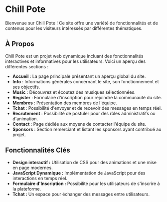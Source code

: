 # Chill Pote

Bienvenue sur Chill Pote ! Ce site offre une variété de fonctionnalités et de contenus pour les visiteurs intéressés par différentes thématiques.

## À Propos

Chill Pote est un projet web dynamique incluant des fonctionnalités interactives et informatives pour les utilisateurs. Voici un aperçu des différentes sections :

- **Accueil** : La page principale présentant un aperçu global du site.
- **Info** : Informations générales concernant le site, son fonctionnement et ses objectifs.
- **Music** : Découvrez et écoutez des musiques sélectionnées.
- **Register** : Formulaire d'inscription pour rejoindre la communauté du site.
- **Membres** : Présentation des membres de l'équipe.
- **Tchat** : Possibilité d'envoyer et de recevoir des messages en temps réel.
- **Recrutement** : Possibilité de postuler pour des rôles administratifs ou d'animation.
- **Contact** : Page dédiée aux moyens de contacter l'équipe du site.
- **Sponsors** : Section remerciant et listant les sponsors ayant contribué au projet.

## Fonctionnalités Clés

- **Design interactif :** Utilisation de CSS pour des animations et une mise en page modernes.
- **JavaScript Dynamique :** Implémentation de JavaScript pour des interactions en temps réel.
- **Formulaire d'Inscription :** Possibilité pour les utilisateurs de s'inscrire à la plateforme.
- **Tchat :** Un espace pour échanger des messages entre utilisateurs.
